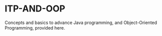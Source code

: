 # ITP-AND-OOP
Concepts and basics to advance Java programming, and Object-Oriented Programming, provided here.

